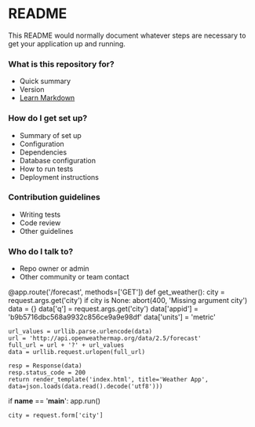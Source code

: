# README #

This README would normally document whatever steps are necessary to get your application up and running.

### What is this repository for? ###

* Quick summary
* Version
* [Learn Markdown](https://bitbucket.org/tutorials/markdowndemo)

### How do I get set up? ###

* Summary of set up
* Configuration
* Dependencies
* Database configuration
* How to run tests
* Deployment instructions

### Contribution guidelines ###

* Writing tests
* Code review
* Other guidelines

### Who do I talk to? ###

* Repo owner or admin
* Other community or team contact



@app.route('/forecast', methods=['GET'])
def get_weather():
    city = request.args.get('city')
    if city is None:
        abort(400, 'Missing argument city')
    data = {}
    data['q'] = request.args.get('city')
    data['appid'] = 'b9b5716dbc568a9932c856ce9a9e98df'
    data['units'] = 'metric'

    url_values = urllib.parse.urlencode(data)
    url = 'http://api.openweathermap.org/data/2.5/forecast'
    full_url = url + '?' + url_values
    data = urllib.request.urlopen(full_url)

    resp = Response(data)
    resp.status_code = 200
    return render_template('index.html', title='Weather App', data=json.loads(data.read().decode('utf8')))

if __name__ == '__main__':
	app.run()


    city = request.form['city']